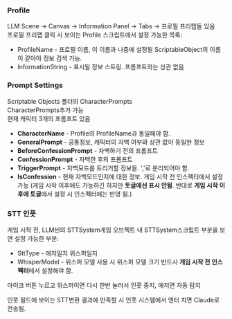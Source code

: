 ### Profile
LLM Scene -> Canvas -> Information Panel -> Tabs -> 프로필 프리팹들 있음  
프로필 프리팹 클릭 시 보이는 Profile 스크립트에서 설정 가능한 목록:  
- ProfileName - 프로필 이름, 이 이름과 나중에 설정될 ScriptableObject의 이름이 같아야 정보 검색 가능.  
- InformationString - 표시될 정보 스트링. 프롬프트와는 상관 없음

### Prompt Settings
Scriptable Objects 폴더의 CharacterPrompts  
CharacterPrompts추가 가능  
현재 캐릭터 3개의 프롬프트 있음
- **CharacterName** - Profile의 ProfileName과 동일해야 함.  
- **GeneralPrompt** - 공통정보, 캐릭터의 자백 여부와 상관 없이 동일한 정보  
- **BeforeConfessionPrompt** - 자백하기 전의 프롬프트  
- **ConfessionPrompt** - 자백한 후의 프롬프트  
- **TriggerPrompt** - 자백모드를 트리거할 정보들. ','로 분리되어야 함.  
- **IsConfession** - 현재 자백모드인지에 대한 정보. 게임 시작 전 인스펙터에서 설정 가능 (게임 시작 이후에도 가능하긴 하지만 **토글에선 표시 안됨**. 반대로 **게임 시작 이후에 토글**에서 설정 시 인스펙터에는 반영 됨.)  

### STT 인풋
게임 시작 전, LLM씬의 STTSystem게임 오브젝트 내 STTSystem스크립트 부분을 보면 설정 가능한 부분:  
- SttType - 애저일지 위스퍼일지
- WhisperModel - 위스퍼 모델 사용 시 위스퍼 모델 크기
  반드시 **게임 시작 전 인스펙터**에서 설정해야 함.

마이크 버튼 누르고 위스퍼이면 다시 한번 눌러서 인풋 중지, 애저면 자동 탐지

인풋 필드에 보이는 STT변환 결과에 만족할 시 인풋 시스템에서 엔터 치면 Claude로 전송됨. 
